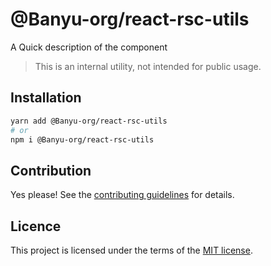 # @Banyu-org/react-rsc-utils

A Quick description of the component

> This is an internal utility, not intended for public usage.

## Installation

```sh
yarn add @Banyu-org/react-rsc-utils
# or
npm i @Banyu-org/react-rsc-utils
```

## Contribution

Yes please! See the
[contributing guidelines](https://github.com/muhamien/jala-design/blob/master/CONTRIBUTING.md)
for details.

## Licence

This project is licensed under the terms of the
[MIT license](https://github.com/muhamien/jala-design/blob/master/LICENSE).
